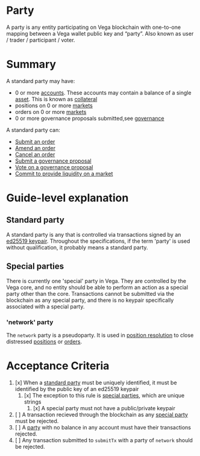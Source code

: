 # Party 

A party is any entity participating on Vega blockchain with one-to-one mapping between a Vega wallet public key and “party”. Also known as user / trader / participant / voter.


# Summary

A standard party may have:
- 0 or more [accounts](./0013-accounts.md). These accounts may contain a balance of a single [asset](./0040-asset-framework.md). This is known as [collateral](./0005-collateral.md)
- positions on 0 or more [markets](./0001-market-framework.md)
- orders on 0 or more [markets](./0001-market-framework.md)
- 0 or more governance proposals submitted,see [governance](./0028-governance.md)

A standard party can:
- [Submit an order](./0025-order-submission.md)
- [Amend an order](./0004-amends.md)
- [Cancel an order](./0033-cancel-orders.md)
- [Submit a governance proposal](./0028-governance.md)
- [Vote on a governance proposal](./0028-governance.md)
- [Commit to provide liquidity on a market](./0038-liquidity-provision-order-type.md)


# Guide-level explanation
## Standard party
A standard party is any that is controlled via transactions signed by an [ed25519 keypair](0034-auth.md). Throughout the specifications, if the term 'party' is used without qualification, it probably means a standard party.

## Special parties
There is currently one 'special' party in Vega. They are controlled by the Vega core, and no entity should be able to perform an action as a special party other than the core. Transactions cannot be submitted via the blockchain as any special party, and there is no keypair specifically associated with a special party.

### 'network' party
The `network` party is a pseudoparty. It is used in [position resolution](./0012-position-resolution.md) to close distressed [positions](./0006-positions-core.md) or [orders](./0024-order-status.md).

# Acceptance Criteria
1. [x] When a [standard party](#standard-party) must be uniquely identified, it must be identified by the public key of an ed25519 keypair
    1. [x] The exception to this rule is [special parties](#special-parties), which are unique strings
        1. [x] A special party must not have a public/private keypair
1. [ ] A transaction recieved through the blockchain as any [special party](#special-parties) must be rejected.
1. [ ] A [party](#standard-party) with no balance in any account must have their transactions rejected.
1. [ ] Any transaction submitted to `submitTx` with a party of `network` should be rejected.
